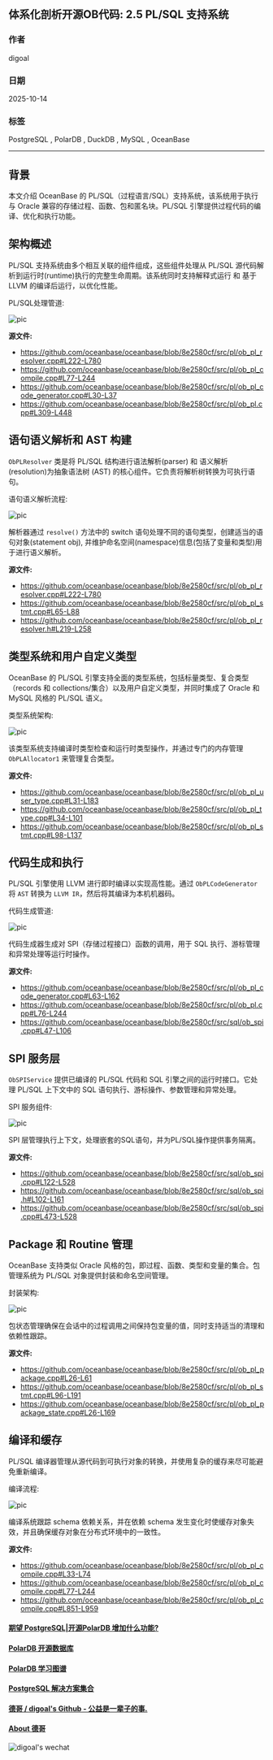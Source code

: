 ## 体系化剖析开源OB代码: 2.5 PL/SQL 支持系统        
                    
### 作者            
digoal            
                    
### 日期              
2025-10-14                  
             
### 标签                  
PostgreSQL , PolarDB , DuckDB , MySQL , OceanBase             
                   
----               
               
## 背景            
本文介绍 OceanBase 的 PL/SQL（过程语言/SQL）支持系统，该系统用于执行与 Oracle 兼容的存储过程、函数、包和匿名块。PL/SQL 引擎提供过程代码的编译、优化和执行功能。  
  
## 架构概述  
PL/SQL 支持系统由多个相互关联的组件组成，这些组件处理从 PL/SQL 源代码解析到运行时(runtime)执行的完整生命周期。该系统同时支持解释式运行 和 基于 LLVM 的编译后运行，以优化性能。  
  
PL/SQL处理管道:  
  
![pic](20251014_06_pic_001.jpg)    
  
**源文件:**  
- https://github.com/oceanbase/oceanbase/blob/8e2580cf/src/pl/ob_pl_resolver.cpp#L222-L780
- https://github.com/oceanbase/oceanbase/blob/8e2580cf/src/pl/ob_pl_compile.cpp#L77-L244
- https://github.com/oceanbase/oceanbase/blob/8e2580cf/src/pl/ob_pl_code_generator.cpp#L30-L37
- https://github.com/oceanbase/oceanbase/blob/8e2580cf/src/pl/ob_pl.cpp#L309-L448
  
## 语句语义解析和 AST 构建  
`ObPLResolver` 类是将 PL/SQL 结构进行语法解析(parser) 和 语义解析(resolution)为抽象语法树 (AST) 的核心组件。它负责将解析树转换为可执行语句。  
  
语句语义解析流程:  
  
![pic](20251014_06_pic_002.jpg)    
  
解析器通过 `resolve()` 方法中的 switch 语句处理不同的语句类型，创建适当的语句对象(statement obj), 并维护命名空间(namespace)信息(包括了变量和类型)用于进行语义解析。  
  
**源文件:**  
- https://github.com/oceanbase/oceanbase/blob/8e2580cf/src/pl/ob_pl_resolver.cpp#L222-L780
- https://github.com/oceanbase/oceanbase/blob/8e2580cf/src/pl/ob_pl_stmt.cpp#L65-L88
- https://github.com/oceanbase/oceanbase/blob/8e2580cf/src/pl/ob_pl_resolver.h#L219-L258
  
## 类型系统和用户自定义类型  
OceanBase 的 PL/SQL 引擎支持全面的类型系统，包括标量类型、复合类型（records 和 collections/集合）以及用户自定义类型，并同时集成了 Oracle 和 MySQL 风格的 PL/SQL 语义。  
  
类型系统架构:  
  
![pic](20251014_06_pic_003.jpg)    
  
该类型系统支持编译时类型检查和运行时类型操作，并通过专门的内存管理 `ObPLAllocator1` 来管理复合类型。  
  
**源文件:**  
- https://github.com/oceanbase/oceanbase/blob/8e2580cf/src/pl/ob_pl_user_type.cpp#L31-L183
- https://github.com/oceanbase/oceanbase/blob/8e2580cf/src/pl/ob_pl_type.cpp#L34-L101
- https://github.com/oceanbase/oceanbase/blob/8e2580cf/src/pl/ob_pl_stmt.cpp#L98-L137
  
## 代码生成和执行  
PL/SQL 引擎使用 LLVM 进行即时编译以实现高性能。通过 `ObPLCodeGenerator` 将 `AST` 转换为 `LLVM IR`，然后将其编译为本机机器码。  
  
代码生成管道:  
  
![pic](20251014_06_pic_004.jpg)    
  
代码生成器生成对 SPI（存储过程接口）函数的调用，用于 SQL 执行、游标管理和异常处理等运行时操作。  
  
**源文件:**  
- https://github.com/oceanbase/oceanbase/blob/8e2580cf/src/pl/ob_pl_code_generator.cpp#L63-L162
- https://github.com/oceanbase/oceanbase/blob/8e2580cf/src/pl/ob_pl.cpp#L76-L244
- https://github.com/oceanbase/oceanbase/blob/8e2580cf/src/sql/ob_spi.cpp#L47-L106
  
## SPI 服务层  
`ObSPIService` 提供已编译的 PL/SQL 代码和 SQL 引擎之间的运行时接口。它处理 PL/SQL 上下文中的 SQL 语句执行、游标操作、参数管理和异常处理。  
  
SPI 服务组件:  
  
![pic](20251014_06_pic_005.jpg)    
  
SPI 层管理执行上下文，处理嵌套的SQL语句，并为PL/SQL操作提供事务隔离。  
  
**源文件:**  
- https://github.com/oceanbase/oceanbase/blob/8e2580cf/src/sql/ob_spi.cpp#L122-L528
- https://github.com/oceanbase/oceanbase/blob/8e2580cf/src/sql/ob_spi.h#L102-L161
- https://github.com/oceanbase/oceanbase/blob/8e2580cf/src/sql/ob_spi.cpp#L473-L528
  
## Package 和 Routine 管理  
OceanBase 支持类似 Oracle 风格的包，即过程、函数、类型和变量的集合。包管理系统为 PL/SQL 对象提供封装和命名空间管理。  
  
封装架构:  
  
![pic](20251014_06_pic_006.jpg)    
  
包状态管理确保在会话中的过程调用之间保持包变量的值，同时支持适当的清理和依赖性跟踪。  
  
**源文件:**  
- https://github.com/oceanbase/oceanbase/blob/8e2580cf/src/pl/ob_pl_package.cpp#L26-L61
- https://github.com/oceanbase/oceanbase/blob/8e2580cf/src/pl/ob_pl_stmt.cpp#L96-L191
- https://github.com/oceanbase/oceanbase/blob/8e2580cf/src/pl/ob_pl_package_state.cpp#L26-L169
  
## 编译和缓存  
PL/SQL 编译器管理从源代码到可执行对象的转换，并使用复杂的缓存来尽可能避免重新编译。  
  
编译流程:  
  
![pic](20251014_06_pic_007.jpg)    
  
编译系统跟踪 schema 依赖关系，并在依赖 schema 发生变化时使缓存对象失效，并且确保缓存对象在分布式环境中的一致性。  
  
**源文件:**  
- https://github.com/oceanbase/oceanbase/blob/8e2580cf/src/pl/ob_pl_compile.cpp#L33-L74
- https://github.com/oceanbase/oceanbase/blob/8e2580cf/src/pl/ob_pl_compile.cpp#L77-L244
- https://github.com/oceanbase/oceanbase/blob/8e2580cf/src/pl/ob_pl_compile.cpp#L851-L959
    
#### [期望 PostgreSQL|开源PolarDB 增加什么功能?](https://github.com/digoal/blog/issues/76 "269ac3d1c492e938c0191101c7238216")
  
  
#### [PolarDB 开源数据库](https://openpolardb.com/home "57258f76c37864c6e6d23383d05714ea")
  
  
#### [PolarDB 学习图谱](https://www.aliyun.com/database/openpolardb/activity "8642f60e04ed0c814bf9cb9677976bd4")
  
  
#### [PostgreSQL 解决方案集合](../201706/20170601_02.md "40cff096e9ed7122c512b35d8561d9c8")
  
  
#### [德哥 / digoal's Github - 公益是一辈子的事.](https://github.com/digoal/blog/blob/master/README.md "22709685feb7cab07d30f30387f0a9ae")
  
  
#### [About 德哥](https://github.com/digoal/blog/blob/master/me/readme.md "a37735981e7704886ffd590565582dd0")
  
  
![digoal's wechat](../pic/digoal_weixin.jpg "f7ad92eeba24523fd47a6e1a0e691b59")
  
